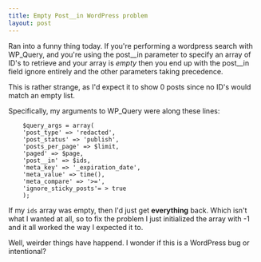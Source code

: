 ```yaml
---
title: Empty Post__in WordPress problem
layout: post
---
```


Ran into a funny thing today. If you're performing a wordpress search
with WP_Query, and you're using the post__in parameter to specify an
array of ID's to retrieve and your array is _empty_ then you end up with
the post__in field ignore entirely and the other parameters taking
precedence. 

This is rather strange, as I'd expect it to show 0 posts since no ID's
would match an empty list. 

Specifically, my arguments to WP_Query were along these lines:

```
    $query_args = array( 	 
    'post_type' => 'redacted',
    'post_status' => 'publish',
    'posts_per_page' => $limit,
    'paged' => $page,
    'post__in' => $ids,
    'meta_key' => '_expiration_date', 
    'meta_value' => time(), 
    'meta_compare' => '>=',
    'ignore_sticky_posts'= > true
    );
```

If my `ids` array was empty, then I'd just get **everything** back.
Which isn't what I wanted at all, so to fix the problem I just
initialized the array with -1 and it all worked the way I expected it
to. 

Well, weirder things have happend. I wonder if this is a WordPress bug
or intentional?


